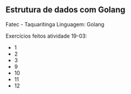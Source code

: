 ## Estrutura de dados com Golang
Fatec - Taquaritinga
Linguagem: Golang

Exercícios feitos atividade 19-03:
- 1
- 2
- 3
- 9
- 10
- 11
- 12

